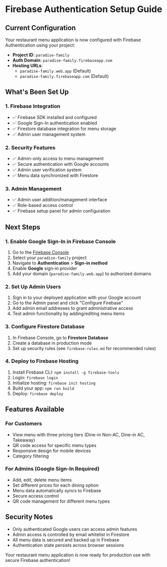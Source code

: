 # Firebase Authentication Setup Guide

## Current Configuration

Your restaurant menu application is now configured with Firebase Authentication using your project:

- **Project ID**: `paradise-family`
- **Auth Domain**: `paradise-family.firebaseapp.com`
- **Hosting URLs**: 
  - `paradise-family.web.app` (Default)
  - `paradise-family.firebaseapp.com` (Default)

## What's Been Set Up

### 1. Firebase Integration
- ✅ Firebase SDK installed and configured
- ✅ Google Sign-In authentication enabled
- ✅ Firestore database integration for menu storage
- ✅ Admin user management system

### 2. Security Features
- ✅ Admin-only access to menu management
- ✅ Secure authentication with Google accounts
- ✅ Admin user verification system
- ✅ Menu data synchronized with Firestore

### 3. Admin Management
- ✅ Admin user addition/management interface
- ✅ Role-based access control
- ✅ Firebase setup panel for admin configuration

## Next Steps

### 1. Enable Google Sign-In in Firebase Console

1. Go to the [Firebase Console](https://console.firebase.google.com/)
2. Select your `paradise-family` project
3. Navigate to **Authentication** > **Sign-in method**
4. Enable **Google** sign-in provider
5. Add your domain (`paradise-family.web.app`) to authorized domains

### 2. Set Up Admin Users

1. Sign in to your deployed application with your Google account
2. Go to the Admin panel and click "Configure Firebase"
3. Add admin email addresses to grant administrative access
4. Test admin functionality by adding/editing menu items

### 3. Configure Firestore Database

1. In Firebase Console, go to **Firestore Database**
2. Create a database in production mode
3. Set up security rules (see `firebase-rules.md` for recommended rules)

### 4. Deploy to Firebase Hosting

1. Install Firebase CLI: `npm install -g firebase-tools`
2. Login: `firebase login`
3. Initialize hosting: `firebase init hosting`
4. Build your app: `npm run build`
5. Deploy: `firebase deploy`

## Features Available

### For Customers
- View menu with three pricing tiers (Dine-in Non-AC, Dine-in AC, Takeaway)
- QR code access for specific menu types
- Responsive design for mobile devices
- Category filtering

### For Admins (Google Sign-In Required)
- Add, edit, delete menu items
- Set different prices for each dining option
- Menu data automatically syncs to Firebase
- Secure access control
- QR code management for different menu types

## Security Notes

- Only authenticated Google users can access admin features
- Admin access is controlled by email whitelist in Firestore
- All menu data is secured and backed up in Firebase
- Authentication state persists across browser sessions

Your restaurant menu application is now ready for production use with secure Firebase authentication!